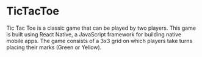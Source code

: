 # TicTacToe
Tic Tac Toe is a classic game that can be played by two players. This game is built using React Native, a JavaScript framework for building native mobile apps. The game consists of a 3x3 grid on which players take turns placing their marks (Green or Yellow).
